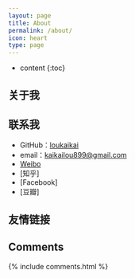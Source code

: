```yaml
---
layout: page
title: About
permalink: /about/
icon: heart
type: page
---
```


* content
{:toc}

## 关于我

<!-- <iframe src="https://githubbadge.appspot.com/gaohaoyang?s=1" style="border: 0;height: 142px;width: 200px;overflow: hidden;" frameBorder="0"></iframe> -->



## 联系我

* GitHub：[loukaikai](https://github.com/loukaikai)
* email：kaikailou899@gmail.com
* [Weibo](http://weibo.com/3115521wh)
* [知乎]
* [Facebook]
* [豆瓣]

## 友情链接


## Comments

{% include comments.html %}

